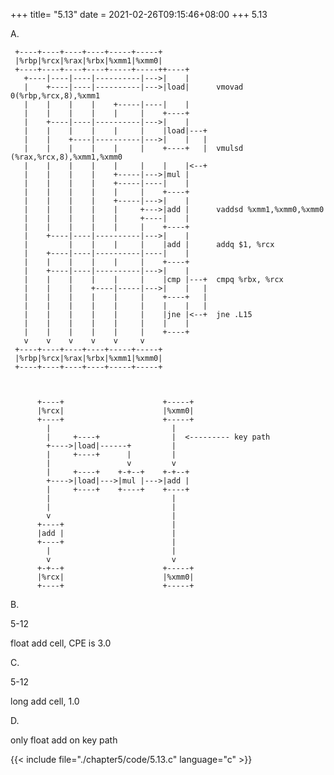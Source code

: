 +++
title= "5.13"
date = 2021-02-26T09:15:46+08:00
+++
5.13

A.

     +----+----+----+----+-----+-----+
     |%rbp|%rcx|%rax|%rbx|%xmm1|%xmm0|
     +----+----+----+----+-----+-----++----+
       +----|----|----|----------|--->|    |
       |    +----|----|----------|--->|load|      vmovad 0(%rbp,%rcx,8),%xmm1
       |    |    |    |    +-----|----|    |
       |    |    |    |    |     |    +----+
       |    +----|----|----------|--->|    |
       |    |    |    |    |     |    |load|---+
       |    |    +----|----------|--->|    |   |
       |    |    |    |    |     |    +----+   |  vmulsd (%rax,%rcx,8),%xmm1,%xmm0
       |    |    |    |    |     |    |    |<--+
       |    |    |    |    +-----|--->|mul |
       |    |    |    |    +-----|----|    |
       |    |    |    |    |     |    +----+
       |    |    |    |    +-----|--->|    |
       |    |    |    |    |     +--->|add |      vaddsd %xmm1,%xmm0,%xmm0
       |    |    |    |    |     +----|    |
       |    |    |    |    |     |    +----+
       |    +----|----|----------|--->|    |
       |         |    |    |     |    |add |      addq $1, %rcx
       |    +----|----|----------|----|    |
       |    |    |    |    |     |    +----+
       |    +----|----|----------|--->|    |
       |    |    |    |    |     |    |cmp |---+  cmpq %rbx, %rcx
       |    |    |    +----|-----|--->|    |   |
       |    |    |    |    |     |    +----+   |
       |    |    |    |    |     |    |    |   |
       |    |    |    |    |     |    |jne |<--+  jne .L15
       |    |    |    |    |     |    |    |
       |    |    |    |    |     |    +----+
       v    v    v    v    v     v
     +----+----+----+----+-----+-----+
     |%rbp|%rcx|%rax|%rbx|%xmm1|%xmm0|
     +----+----+----+----+-----+-----+



          +----+                      +-----+
          |%rcx|                      |%xmm0|
          +----+                      +-----+
            |                           |
            |     +----+                |  <--------- key path
            +---->|load|------+         |
            |     +----+      |         |
            |                 v         v
            |     +----+    +-+--+    +-+--+
            +---->|load|--->|mul |--->|add |
            |     +----+    +----+    +----+
            |                           |
            |                           |
            v                           |
          +----+                        |
          |add |                        |
          +----+                        |
            |                           |
            v                           v
          +-+--+                      +-----+
          |%rcx|                      |%xmm0|
          +----+                      +-----+

B.

5-12

float add cell, CPE is 3.0

C.

5-12

long add cell, 1.0

D.

only float add on key path


{{< include file="./chapter5/code/5.13.c" language="c" >}}